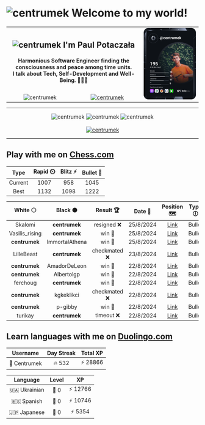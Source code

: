 <h1>
  <img
    src="https://emojis.slackmojis.com/emojis/images/1531849430/4246/blob-sunglasses.gif"
    width="30"
    alt="centrumek"
  />
  Welcome to my world!
</h1>

<table>
  <tbody>
    <tr>
      <td align="center" width="70%" colspan="2">
        <h2>
          <img
            src="https://raw.githubusercontent.com/MartinHeinz/MartinHeinz/master/wave.gif"
            width="30px"
            alt="centrumek"
          />
          I'm Paul Potaczała
        </h2>
        <h4>
          Harmonious Software Engineer finding the consciousness and peace among time units.
          <br/>
          I talk about Tech, Self-Development and Well-Being. 🌿🧘🚀
        </h4>
      </td>
      <td width="30%" rowspan="2">
        <a href="https://app.daily.dev/centrumek">
          <img
            src="./devcard.svg"
            alt="centrumek"
          />
        </a>
      </td>
    </tr>
    <tr align="center">
      <td>
        <img
          src="https://komarev.com/ghpvc/?username=centrumek&label=visitors&color=0e75b6&style=flat"
          alt="centrumek"
        >
      </td>
      <td>
        <a href="https://stackoverflow.com/users/14496012/centrumek">
          <img
            src="https://stackoverflow.com/users/flair/14496012.png?theme=dark"
            alt="centrumek"
          >
        </a>
      </td>
    </tr>
  </tbody>
</table>

---
<div align="center">
  <img 
    src="https://github-readme-stats.vercel.app/api?username=centrumek&show_icons=true&count_private=true&theme=dark&hide_border=true&hide=issues,contribs&bg_color=00000000"
    alt="centrumek"
  />
  <img
    src="https://github-readme-stats.vercel.app/api/top-langs/?username=centrumek&layout=compact&hide_border=true&theme=dark&bg_color=00000000&langs_count=6&exclude_repo=air-statistic-app"
    alt="centrumek"
  />
  <img 
    src="https://github-readme-streak-stats.herokuapp.com?user=centrumek&theme=dark&hide_border=true&background=FFFFFF00"
    alt="centrumek"
  />
  <br/>
  <br/>
  <a href="https://www.buymeacoffee.com/centrumek">
    <img
      src="https://cdn.buymeacoffee.com/buttons/v2/default-orange.png"
      height="50"
      width="210"
      alt="centrumek"
    />
  </a>
</div>

---

## Play with me on [Chess.com](https://www.chess.com/member/centrumek)

<div align="center">
<!--START_SECTION:chessStats-->
<!-- Automatically generated with https://github.com/Balastrong/chess-stats-action -->

| Type | Rapid ⏲️ | Blitz ⚡ | Bullet 🔫 |
|:---:|:---:|:---:|:---:|
| Current | 1007 | 958 | 1045 |
| Best | 1132 | 1098 | 1222 |

| White ⚪ | Black ⚫ | Result 🏆 | Date 📅 | Position 🗺️ | Type 🕕 |
|:---:|:---:|:---:|:---:|:---:|:---:|
| Skalomi | **centrumek** | resigned ❌ | 25/8/2024 | <a href="http://www.ee.unb.ca/cgi-bin/tervo/fen.pl?select=3r4/3P1R2/2pQ4/kp6/p5p1/6P1/PP2P2P/2R3K1 b - -">Link</a> | Bullet |
| Vasilis_rising | **centrumek** | win 🥇 | 25/8/2024 | <a href="http://www.ee.unb.ca/cgi-bin/tervo/fen.pl?select=8/p5k1/4b3/1pp1n2p/3pP3/1P1P3P/P3K1B1/8 w - b6">Link</a> | Bullet |
| **centrumek** | ImmortalAthena | win 🥇 | 25/8/2024 | <a href="http://www.ee.unb.ca/cgi-bin/tervo/fen.pl?select=4r1k1/P4ppp/1p6/1N1P4/2P1P3/4q3/4B1PP/Q2K1R2 b - -">Link</a> | Bullet |
| LilleBeast | **centrumek** | checkmated ❌ | 23/8/2024 | <a href="http://www.ee.unb.ca/cgi-bin/tervo/fen.pl?select=2rkr3/pp6/n1pQ4/8/3P3P/6PR/PP1K1P2/R7 b - -">Link</a> | Bullet |
| **centrumek** | AmadorDeLeon | win 🥇 | 22/8/2024 | <a href="http://www.ee.unb.ca/cgi-bin/tervo/fen.pl?select=4b1k1/pp3ppp/2pNp3/2P1r3/1P3K2/Pr6/7P/3R3R b - -">Link</a> | Bullet |
| **centrumek** | Albertolgp | win 🥇 | 22/8/2024 | <a href="http://www.ee.unb.ca/cgi-bin/tervo/fen.pl?select=8/p1K4k/1p6/1P1p1p1p/P3b2P/q7/8/8 b - -">Link</a> | Bullet |
| ferchoug | **centrumek** | win 🥇 | 22/8/2024 | <a href="http://www.ee.unb.ca/cgi-bin/tervo/fen.pl?select=8/p4R2/p6r/4Qpk1/8/1P6/PKP5/8 w - -">Link</a> | Bullet |
| **centrumek** | kgkeklikci | checkmated ❌ | 22/8/2024 | <a href="http://www.ee.unb.ca/cgi-bin/tervo/fen.pl?select=1KR5/q1r2kp1/1pp5/1n2p1p1/4P1P1/3P4/P7/7R w - -">Link</a> | Bullet |
| **centrumek** | p-gibby | win 🥇 | 22/8/2024 | <a href="http://www.ee.unb.ca/cgi-bin/tervo/fen.pl?select=5rk1/p3pp1p/3p1np1/3Pn3/N3P1PK/5q1P/8/4R3 b - -">Link</a> | Bullet |
| turikay | **centrumek** | timeout ❌ | 22/8/2024 | <a href="http://www.ee.unb.ca/cgi-bin/tervo/fen.pl?select=8/8/R7/1B3p1p/p4PbP/k5P1/8/2K5 b - -">Link</a> | Bullet |

<!--END_SECTION:chessStats-->
</div>

## Learn languages with me on [Duolingo.com](https://www.duolingo.com/profile/Centrumek)

<div align="center">
<!--START_SECTION:duolingoStats-->
<!-- Automatically generated with https://github.com/centrumek/duolingo-readme-stats-->

| Username | Day Streak | Total XP |
|:---:|:---:|:---:|
| 👤 Centrumek | 🔥 532 | ⚡ 28866 |

| Language | Level | XP |
|:---:|:---:|:---:|
| 🇺🇦 Ukrainian | 👑 0 | ⚡ 12766 |
| 🇪🇸 Spanish | 👑 0 | ⚡ 10746 |
| 🇯🇵 Japanese | 👑 0 | ⚡ 5354 |

<!--END_SECTION:duolingoStats-->
</div>
<!--
**centrumek/centrumek** is a ✨ _special_ ✨ repository because its `README.md` (this file) appears on your GitHub profile.

Here are some ideas to get you started:

- 🔭 I’m currently working on ...
- 🌱 I’m currently learning ...
- 👯 I’m looking to collaborate on ...
- 🤔 I’m looking for help with ...
- 💬 Ask me about ...
- 📫 How to reach me: ...
- 😄 Pronouns: ...
- ⚡ Fun fact: ...
-->

